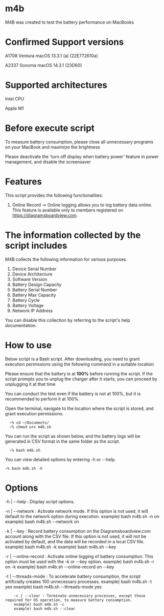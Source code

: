 # m4b
M4B was created to test the battery performance on MacBooks

# Confirmed Support versions
A1708 Ventura macOS 13.3.1 (a) (22E772610a)

A2337 Sonoma macOS 14.3.1 (23D60)

# Supported architectures
Intel CPU

Apple M1

# Before execute script
To measure battery consumption, please close all unnecessary programs on your MacBook and maximize the brightness

Please deactivate the 'turn off display when battery power' feature in power management, and disable the screensaver

# Features
This script provides the following functionalities:

1. Online Record
 -> Online logging allows you to log battery data online. This feature is available only to members registered on https://diagramsboardview.com.

# The information collected by the script includes
M4B collects the following information for various purposes.

1. Device Serial Number
2. Device Architecture
3. Software Version
4. Battery Design Capacity
5. Battery Serial Number
6. Battery Max Capacity
7. Battery Cycle
8. Battery Voltage
9. Network IP Address

You can disable this collection by referring to the script's help documentation.

# How to use
Below script is a Bash script. After downloading, you need to grant execution permissions using the following command in a suitable location

Please ensure that the battery is at __100%__ before running the script. If the script prompts you to unplug the charger after it starts, you can proceed by unplugging it at that time

You can conduct the test even if the battery is not at 100%, but it is recommended to perform it at 100%.

Open the terminal, navigate to the location where the script is stored, and grant execution permissions.
```
  ~% cd ~/Documents/
  ~% chmod u+x m4b.sh
```
You can run the script as shown below, and the battery logs will be generated in CSV format in the same folder as the script.
```
  ~% bash m4b.sh
```
You can view detailed options by entering -h or --help.
```
~% bash m4b.sh -h
```

# Options
   -h | --help : Display script options.
 
 
   -n | --network : Activate network mode. If this option is not used, it will default to the network option during execution.
   example) bash m4b.sh -n on
   example) bash m4b.sh --network on
 
 
   -k | --key : Record battery consumption on the Diagramsboardview.com account along with the CSV file. If this option is not used, it will not be activated by default, and the data will be recorded in a local CSV file.
   example) bash m4b.sh -k <my API key>
   example) bash m4b.sh --key <my API key>
 
 
   -r | --online-record : Activate online logging of battery consumption. This option must be used with the -k or --key option.
   example) bash m4b.sh -r on -k <my API key>
   example) bash m4b.sh --online-record on --key <my API key>
 
 
   -t | --threads-mode : To accelerate battery consumption, the script artificially creates 100 unnecessary processes.
   example) bash m4b.sh -t yes
   example) bash m4b.sh --threads-mode yes


        -c | --clear : Terminate unnecessary processes, except those required for OS operation, to measure battery consumption.
        example) bash m4b.sh -c
        example) bash m4b.sh --clear

